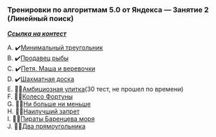 ### Тренировки по алгоритмам 5.0 от Яндекса — Занятие 2 (Линейный поиск)
[***Ссылка на контест***](https://contest.yandex.ru/contest/59540/enter/?retPage=)

A. ✔️[Минимальный треугольник](A_Min_square/A_Min_square.go)    
B. ✔️[Продавец рыбы](B_Fish_seller/B_Fish_seller.go)    
C. ✔️[Петя, Маша и веревочки](C_Masha,_Petya_and_verevochki/C_Masha,_Petya_and_verevochki.go)      
D. ✔️[Шахматная доска](D_Chess_table/D_Chess_table.go)     
E. 👩‍💻[Амбициозная улитка](E_Ambits_Snail/E_Ambits_Snail.go)(30 тест, не прошел по времени)    
F. 👩‍💻[Колесо Фортуны]()     
G. 👩‍💻[Ни больше ни меньше]()     
H. 👩‍💻[Наилучший запрет]()     
I. 👩‍💻[Пираты Баренцева моря]()   
J. 👩‍💻[Два прямоугольника]()